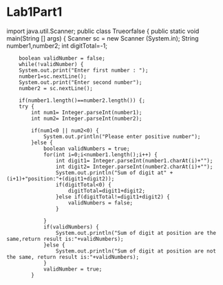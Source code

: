 # Lab1Part1
import java.util.Scanner;
public class Trueorfalse {
	public static void  main(String [] args) {
		Scanner sc = new Scanner (System.in);
		String number1,number2;
		int digitTotal=-1;
		
		boolean validNumber = false;
		while(!validNumber) {
		System.out.print("Enter first number : ");
		number1=sc.nextLine();
		System.out.print("Enter second number");
		number2 = sc.nextLine();
		
		if(number1.length()==number2.length()) {;
		try {
			int num1= Integer.parseInt(number1);
			int num2= Integer.parseInt(number2);
			
			if(num1<0 || num2<0) {
				System.out.println("Please enter positive number");
			}else {
				boolean validNumbers = true;
				for(int i=0;i<number1.length();i++) {
					int digit1= Integer.parseInt(number1.charAt(i)+"");
					int digit2= Integer.parseInt(number2.charAt(i)+"");
					System.out.println("Sum of digit at" +(i+1)+"position:"+(digit1+digit2));
					if(digitTotal<0) {
						digitTotal=digit1+digit2;
					}else if(digitTotal!=digit1+digit2) {
						validNumbers = false;
					}
					
				}
				if(validNumbers) {
					System.out.println("Sum of digit at position are the same,return result is:"+validNumbers);
				}else {
					System.out.println("Sum of digit at position are not the same, return result is:"+validNumbers);
				}
				validNumber = true;
			}
